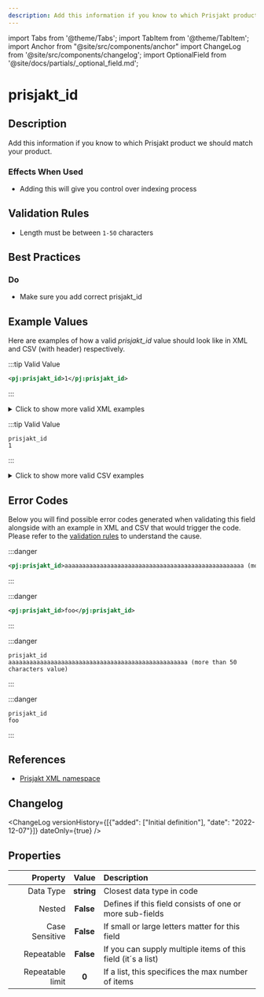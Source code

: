 ```yaml
---
description: Add this information if you know to which Prisjakt product we should match your product.
---
```


import Tabs from '@theme/Tabs';
import TabItem from '@theme/TabItem';
import Anchor from "@site/src/components/anchor"
import ChangeLog from '@site/src/components/changelog';
import OptionalField from '@site/docs/partials/_optional_field.md';

# prisjakt_id

<OptionalField/>

## Description

Add this information if you know to which Prisjakt product we should match your product.



### Effects When Used

- Adding this will give you control over indexing process








## Validation Rules

- Length must be between `1-50` characters


## Best Practices


### Do

- Make sure you add correct prisjakt_id





## Example Values

Here are examples of how a valid *prisjakt_id* value  should look like in XML and CSV (with header) respectively.

<Tabs>
  <TabItem value="valid_xml" label="XML" default>

:::tip Valid Value

```xml
<pj:prisjakt_id>1</pj:prisjakt_id>
```

:::

<details>
  <summary>Click to show more valid XML examples</summary>
  <div>

```xml
<pj:prisjakt_id>1</pj:prisjakt_id>
```

```xml
<pj:prisjakt_id>123</pj:prisjakt_id>
```


  </div>
</details>

 </TabItem>
  <TabItem value="valid_csv" label="CSV">

:::tip Valid Value

```csv
prisjakt_id
1
```

:::

<details>
  <summary>Click to show more valid CSV examples</summary>
  <div>

```csv
prisjakt_id
1
```

```csv
prisjakt_id
123
```


  </div>
</details>

  </TabItem>
</Tabs>

## Error Codes

Below you will find possible error codes generated when validating this field alongside with an example in XML and CSV that would trigger the code. Please refer to the [validation rules](#validation-rules) to understand the cause.

<Tabs>
  <TabItem value="invalid_xml" label="XML" default>

:::danger <Anchor id="validation_invalid_length" title="validation_invalid_length" /> 

```xml
<pj:prisjakt_id>aaaaaaaaaaaaaaaaaaaaaaaaaaaaaaaaaaaaaaaaaaaaaaaaaaa (more than 50 characters value)</pj:prisjakt_id>
```

:::

:::danger <Anchor id="validation_not_integer" title="validation_not_integer" /> 

```xml
<pj:prisjakt_id>foo</pj:prisjakt_id>
```

:::


 </TabItem>
  <TabItem value="invalid_csv" label="CSV">

:::danger <Anchor id="validation_invalid_length" title="validation_invalid_length" /> 

```csv
prisjakt_id
aaaaaaaaaaaaaaaaaaaaaaaaaaaaaaaaaaaaaaaaaaaaaaaaaaa (more than 50 characters value)
```

:::

:::danger <Anchor id="validation_not_integer" title="validation_not_integer" /> 

```csv
prisjakt_id
foo
```

:::


  </TabItem>
</Tabs>

## References
- [Prisjakt XML namespace](https://storage.googleapis.com/prisjakt-namespace/ns)

## Changelog
<ChangeLog versionHistory={[{"added": ["Initial definition"], "date": "2022-12-07"}]} dateOnly={true} />

## Properties

|     **Property** |         **Value**          | **Description**                                              |
|-----------------:|:--------------------------:|:-------------------------------------------------------------|
|        Data Type |    **string**     | Closest data type in code                                    |
|           Nested |      **False**      | Defines if this field consists of one or more sub-fields     |
|   Case Sensitive |  **False**  | If small or large letters matter for this field              |
|       Repeatable |    **False**    | If you can supply multiple items of this field (it´s a list) |
| Repeatable limit | **0** | If a list, this specifices the max number of items           |